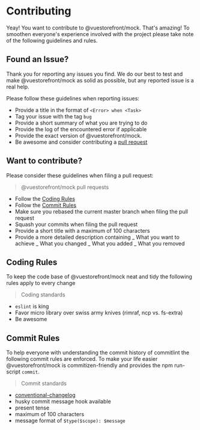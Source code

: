 # Contributing

Yeay! You want to contribute to @vuestorefront/mock. That's amazing! To smoothen everyone's experience involved with the project please take note of the following guidelines and rules.


## Found an Issue?

Thank you for reporting any issues you find. We do our best to test and make @vuestorefront/mock as solid as possible, but any reported issue is a real help.

Please follow these guidelines when reporting issues:

- Provide a title in the format of `<Error> when <Task>`
- Tag your issue with the tag `bug`
- Provide a short summary of what you are trying to do
- Provide the log of the encountered error if applicable
- Provide the exact version of @vuestorefront/mock.
- Be awesome and consider contributing a [pull request](#want-to-contribute)

## Want to contribute?

Please consider these guidelines when filing a pull request:

> @vuestorefront/mock pull requests

- Follow the [Coding Rules](#coding-rules)
- Follow the [Commit Rules](#commit-rules)
- Make sure you rebased the current master branch when filing the pull request
- Squash your commits when filing the pull request
- Provide a short title with a maximum of 100 characters
- Provide a more detailed description containing
  _ What you want to achieve
  _ What you changed
  _ What you added
  _ What you removed

## Coding Rules

To keep the code base of @vuestorefront/mock neat and tidy the following rules apply to every change

> Coding standards

- `eslint` is king
- Favor micro library over swiss army knives (rimraf, ncp vs. fs-extra)
- Be awesome

## Commit Rules

To help everyone with understanding the commit history of commitlint the following commit rules are enforced.
To make your life easier @vuestorefront/mock is commitizen-friendly and provides the npm run-script `commit`.

> Commit standards

- [conventional-changelog](https://github.com/conventional-changelog)
- husky commit message hook available
- present tense
- maximum of 100 characters
- message format of `$type($scope): $message`
